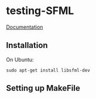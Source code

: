 # testing-SFML
[Documentation](https://www.sfml-dev.org/tutorials/2.5/start-linux.php)
## Installation
On Ubuntu:
```
sudo apt-get install libsfml-dev
```

## Setting up MakeFile

